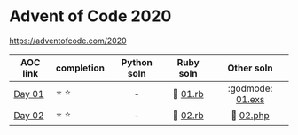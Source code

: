 # Advent of Code 2020

https://adventofcode.com/2020

| AOC link | completion | Python soln | Ruby soln | Other soln |
|----------|------------|:-----------:|:---------:|:----------:|
| [Day 01](https://adventofcode.com/2020/day/1)  | :star: :star: | - | :rotating_light: [01.rb](ruby/01.rb) | :godmode: [01.exs](elixir/01.exs) |
| [Day 02](https://adventofcode.com/2020/day/2)  | :star: :star: | - | :rotating_light: [02.rb](ruby/02.rb) | :elephant: [02.php](php/02.php) |
